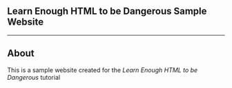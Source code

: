 Learn Enough HTML to be Dangerous Sample Website
------------------------------------------------
------------------------------------------------

About
-----
This is a sample website created for the *Learn Enough HTML to be Dangerous* tutorial
